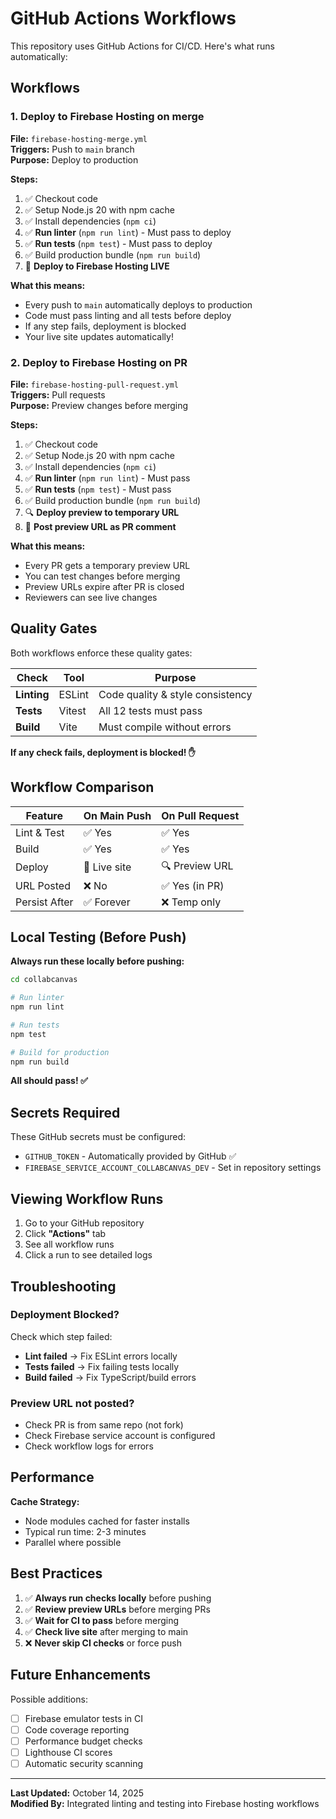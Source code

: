 # GitHub Actions Workflows

This repository uses GitHub Actions for CI/CD. Here's what runs automatically:

## Workflows

### 1. Deploy to Firebase Hosting on merge
**File:** `firebase-hosting-merge.yml`  
**Triggers:** Push to `main` branch  
**Purpose:** Deploy to production

**Steps:**
1. ✅ Checkout code
2. ✅ Setup Node.js 20 with npm cache
3. ✅ Install dependencies (`npm ci`)
4. ✅ **Run linter** (`npm run lint`) - Must pass to deploy
5. ✅ **Run tests** (`npm test`) - Must pass to deploy
6. ✅ Build production bundle (`npm run build`)
7. 🚀 **Deploy to Firebase Hosting LIVE**

**What this means:**
- Every push to `main` automatically deploys to production
- Code must pass linting and all tests before deploy
- If any step fails, deployment is blocked
- Your live site updates automatically!

### 2. Deploy to Firebase Hosting on PR
**File:** `firebase-hosting-pull-request.yml`  
**Triggers:** Pull requests  
**Purpose:** Preview changes before merging

**Steps:**
1. ✅ Checkout code
2. ✅ Setup Node.js 20 with npm cache
3. ✅ Install dependencies (`npm ci`)
4. ✅ **Run linter** (`npm run lint`) - Must pass
5. ✅ **Run tests** (`npm test`) - Must pass
6. ✅ Build production bundle (`npm run build`)
7. 🔍 **Deploy preview to temporary URL**
8. 📝 **Post preview URL as PR comment**

**What this means:**
- Every PR gets a temporary preview URL
- You can test changes before merging
- Preview URLs expire after PR is closed
- Reviewers can see live changes

## Quality Gates

Both workflows enforce these quality gates:

| Check | Tool | Purpose |
|-------|------|---------|
| **Linting** | ESLint | Code quality & style consistency |
| **Tests** | Vitest | All 12 tests must pass |
| **Build** | Vite | Must compile without errors |

**If any check fails, deployment is blocked! ✋**

## Workflow Comparison

| Feature | On Main Push | On Pull Request |
|---------|--------------|-----------------|
| Lint & Test | ✅ Yes | ✅ Yes |
| Build | ✅ Yes | ✅ Yes |
| Deploy | 🚀 Live site | 🔍 Preview URL |
| URL Posted | ❌ No | ✅ Yes (in PR) |
| Persist After | ✅ Forever | ❌ Temp only |

## Local Testing (Before Push)

**Always run these locally before pushing:**

```bash
cd collabcanvas

# Run linter
npm run lint

# Run tests
npm test

# Build for production
npm run build
```

**All should pass! ✅**

## Secrets Required

These GitHub secrets must be configured:

- `GITHUB_TOKEN` - Automatically provided by GitHub ✅
- `FIREBASE_SERVICE_ACCOUNT_COLLABCANVAS_DEV` - Set in repository settings

## Viewing Workflow Runs

1. Go to your GitHub repository
2. Click **"Actions"** tab
3. See all workflow runs
4. Click a run to see detailed logs

## Troubleshooting

### Deployment Blocked?
Check which step failed:
- **Lint failed** → Fix ESLint errors locally
- **Tests failed** → Fix failing tests locally
- **Build failed** → Fix TypeScript/build errors

### Preview URL not posted?
- Check PR is from same repo (not fork)
- Check Firebase service account is configured
- Check workflow logs for errors

## Performance

**Cache Strategy:**
- Node modules cached for faster installs
- Typical run time: 2-3 minutes
- Parallel where possible

## Best Practices

1. ✅ **Always run checks locally** before pushing
2. ✅ **Review preview URLs** before merging PRs
3. ✅ **Wait for CI to pass** before merging
4. ✅ **Check live site** after merging to main
5. ❌ **Never skip CI checks** or force push

## Future Enhancements

Possible additions:
- [ ] Firebase emulator tests in CI
- [ ] Code coverage reporting
- [ ] Performance budget checks
- [ ] Lighthouse CI scores
- [ ] Automatic security scanning

---

**Last Updated:** October 14, 2025  
**Modified By:** Integrated linting and testing into Firebase hosting workflows

